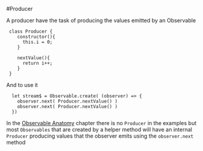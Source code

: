 #Producer

A producer have the task of producing the values emitted by an Observable

```
 class Producer {
    constructor(){
      this.i = 0;
    }
 
    nextValue(){
      return i++;
    }
 }

```

And to use it

```
  let stream$ = Observable.create( (observer) => {
    observer.next( Producer.nextValue() )
    observer.next( Producer.nextValue() )
  })
```    

In the [Observable Anatomy](/observable-anatomy.md) chapter there is no `Producer` in the examples but most `Observables` that are created by a helper method will have an internal `Producer` producing values that the observer emits using the `observer.next` method
 